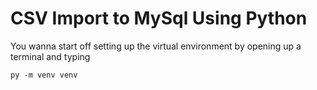 # CSV Import to MySql Using Python

You wanna start off setting up the virtual environment by opening up a terminal and typing 

```
py -m venv venv
```